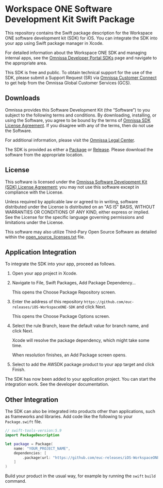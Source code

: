# Workspace ONE Software Development Kit Swift Package
This repository contains the Swift package description for the Workspace ONE software development kit (SDK) for iOS. You can integrate the SDK into your app using Swift package manager in Xcode.

For detailed information about the Workspace ONE SDK and managing internal apps, see the [Omnissa Developer Portal SDKs](https://developer.omnissa.com/sdks/) page and navigate to the appropriate area.

This SDK is free and public. To obtain technical support for the use of the SDK, please submit a Support Request (SR) via [Omnissa Customer Connect](https://customerconnect.omnissa.com/home) to get help from the Omnissa Global Customer Services (GCS).

## Downloads

Omnissa provides this Software Development Kit (the “Software”) to you subject to the following terms and conditions. By downloading, installing, or using the Software, you agree to be bound by the terms of [Omnissa SDK License Agreement](https://static.omnissa.com/sites/default/files/omnissa-sdk-agreement.pdf). If you disagree with any of the terms, then do not use the Software.

For additional information, please visit the [Omnissa Legal Center](https://www.omnissa.com/legal-center/).

The SDK is provided as either a [Package](https://github.com/orgs/euc-releases/packages?repo_name=wsone-sdk-xamarin) or [Release](https://github.com/euc-releases/wsone-sdk-xamarin/releases). Please download the software from the appropriate location.

## License

This software is licensed under the [Omnissa Software Development Kit (SDK) License Agreement](https://static.omnissa.com/sites/default/files/omnissa-sdk-agreement.pdf); you may not use this software except in compliance with the License.

Unless required by applicable law or agreed to in writing, software distributed under the License is distributed on an "AS IS" BASIS, WITHOUT WARRANTIES OR CONDITIONS OF ANY KIND, either express or implied. See the License for the specific language governing permissions and limitations under the License.

This software may also utilize Third-Pary Open Source Software as detailed within the [open_source_licenses.txt](open_source_licenses.txt) file.

## Application Integration
To integrate the SDK into your app, proceed as follows.

1.  Open your app project in Xcode.

2.  Navigate to File, Swift Packages, Add Package Dependency...

    This opens the Choose Package Repository screen.

3.  Enter the address of this repository `https://github.com/euc-releases/iOS-WorkspaceONE-SDK` and click Next.

    This opens the Choose Package Options screen.

4.  Select the rule Branch, leave the default value for branch name, and click Next.

    Xcode will resolve the package dependency, which might take some time.

    When resolution finishes, an Add Package screen opens.

5.  Select to add the AWSDK package product to your app target and click Finish.

The SDK has now been added to your application project. You can start the integration work. See the developer documentation.

## Other Integration
The SDK can also be integrated into products other than applications, such as frameworks and libraries. Add code like the following to your `Package.swift` file.

```swift
// swift-tools-version:5.9
import PackageDescription

let package = Package(
    name: "YOUR_PROJECT_NAME",
    dependencies: [
        .package(url: "https://github.com/euc-releases/iOS-WorkspaceONE-SDK.git", from: "24.6.0"),
    ]
)
```

Build your product in the usual way, for example by running the `swift` `build` command.
